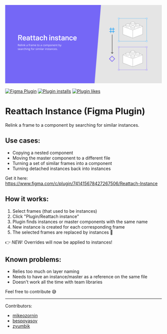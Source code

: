 ![logo](https://github.com/renancamm/figma-reattache-instance/blob/master/banner_2048x1024.png?raw=true)

[![Figma Plugin](https://img.shields.io/badge/Figma_Plugin-%235551ff?logo=figma&logoColor=white)](https://www.figma.com/community/plugin/741415678427267506)
[![Plugin installs](https://img.shields.io/badge/dynamic/json?color=%235551ff&label=Installs&query=%24.meta.plugin.install_count&url=https%3A%2F%2Fwww.figma.com%2Fapi%2Fplugins%2F741415678427267506%2Fversions
)](https://www.figma.com/community/plugin/741415678427267506)
[![Plugin likes](https://img.shields.io/badge/dynamic/json?color=%235551ff&label=Likes&query=%24.meta.plugin.like_count&url=https%3A%2F%2Fwww.figma.com%2Fapi%2Fplugins%2F741415678427267506%2Fversions)](https://www.figma.com/community/plugin/741415678427267506)




# Reattach Instance (Figma Plugin)
Relink a frame to a component by searching for similar instances.

## Use cases:
- Copying a nested component
- Moving the master component to a different file
- Turning a set of similar frames into a component
- Turning detached instances back into instances

Get it here: https://www.figma.com/c/plugin/741415678427267506/Reattach-Instance


## How it works:
1. Select frames (that used to be instances)
2. Click "Plugin/Reattach instance"
3. Plugin finds instances or master components with the same name
4. New instance is created for each corresponding frame
5. The selected frames are replaced by instances 🎉

👉 *NEW:* Overrides will now be applied to instances!

## Known problems:
- Relies too much on layer naming
- Needs to have an instance/master as a reference on the same file
- Doesn't work all the time with team libraries

Feel free to contribute 😅


---

Contributors: 
- [mikeozornin](https://github.com/mikeozornin)
- [bespoyasov](https://github.com/bespoyasov)
- [zyumbik](https://twitter.com/zyumbik)




